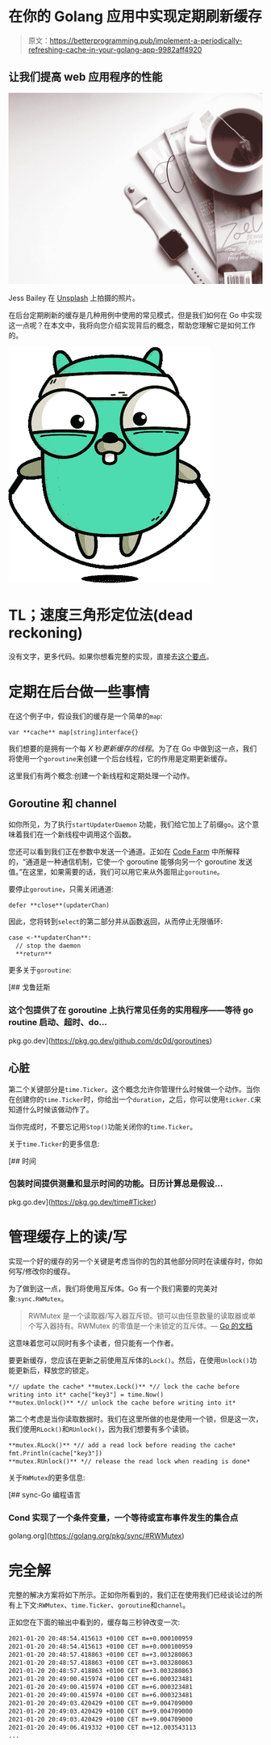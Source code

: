 # 在你的 Golang 应用中实现定期刷新缓存

> 原文：<https://betterprogramming.pub/implement-a-periodically-refreshing-cache-in-your-golang-app-9982aff4920>

## 让我们提高 web 应用程序的性能

![](img/131ae7a3995ed05aa5d42e38c17c9833.png)

Jess Bailey 在 [Unsplash](https://unsplash.com?utm_source=medium&utm_medium=referral) 上拍摄的照片。

在后台定期刷新的缓存是几种用例中使用的常见模式，但是我们如何在 Go 中实现这一点呢？在本文中，我将向您介绍实现背后的概念，帮助您理解它是如何工作的。

![](img/2dccb6eeb7dfecf6fb532500af8abba2.png)

# TL；速度三角形定位法(dead reckoning)

没有文字，更多代码。如果你想看完整的实现，直接去[这个要点](https://gist.github.com/thomaspoignant/f2c901911e81f3109fe64ad840b5d393)。

# 定期在后台做一些事情

在这个例子中，假设我们的缓存是一个简单的`map`:

```
var **cache** map[string]interface{}
```

我们想要的是拥有一个每 *X* 秒*更新缓存的线程*。为了在 Go 中做到这一点，我们将使用一个`goroutine`来创建一个后台线程，它的作用是定期更新缓存。

这里我们有两个概念:创建一个新线程和定期处理一个动作。

## Goroutine 和 channel

如你所见，为了执行`startUpdaterDaemon` 功能，我们给它加上了前缀`go`。这个意味着我们在一个新线程中调用这个函数。

您还可以看到我们正在参数中发送一个通道。正如在 [Code Farm](https://codefarm.me/2017/06/11/goroutines-and-channels-in-go-lanugage/) 中所解释的，“通道是一种通信机制，它使一个 goroutine 能够向另一个 goroutine 发送值。”在这里，如果需要的话，我们可以用它来从外面阻止`goroutine`。

要停止`goroutine`，只需关闭通道:

```
defer **close**(updaterChan)
```

因此，您将转到`select`的第二部分并从函数返回，从而停止无限循环:

```
case <-**updaterChan**:
  // stop the daemon
  **return**
```

更多关于`goroutine`:

[](https://pkg.go.dev/github.com/dc0d/goroutines) [## 戈鲁廷斯

### 这个包提供了在 goroutine 上执行常见任务的实用程序——等待 go routine 启动、超时、do…

pkg.go.dev](https://pkg.go.dev/github.com/dc0d/goroutines) 

## 心脏

第二个关键部分是`time.Ticker`。这个概念允许你管理什么时候做一个动作。当你在创建你的`time.Ticker`时，你给出一个`duration`，之后，你可以使用`ticker.C`来知道什么时候该做动作了。

当你完成时，不要忘记用`Stop()`功能关闭你的`time.Ticker`。

关于`time.Ticker`的更多信息:

[](https://pkg.go.dev/time#Ticker) [## 时间

### 包装时间提供测量和显示时间的功能。日历计算总是假设…

pkg.go.dev](https://pkg.go.dev/time#Ticker) 

# 管理缓存上的读/写

实现一个好的缓存的另一个关键是考虑当你的包的其他部分同时在读缓存时，你如何写/修改你的缓存。

为了做到这一点，我们将使用互斥体。Go 有一个我们需要的完美对象:`sync.RWMutex`。

> RWMutex 是一个读取器/写入器互斥锁。锁可以由任意数量的读取器或单个写入器持有。RWMutex 的零值是一个未锁定的互斥体。— [Go 的文档](https://golang.org/pkg/sync/)

这意味着您可以同时有多个读者，但只能有一个作者。

要更新缓存，您应该在更新之前使用互斥体的`Lock()`。然后，在使用`Unlock()`功能更新后，释放您的锁定。

```
*// update the cache* **mutex.Lock()** *// lock the cache before writing into it* cache["key3"] = time.Now()
**mutex.Unlock()** *// unlock the cache before writing into it*
```

第二个考虑是当你读取数据时。我们在这里所做的也是使用一个锁，但是这一次，我们使用`RLock()`和`RUnlock()`，因为我们想要有多个读锁。

```
**mutex.RLock()** *// add a read lock before reading the cache* fmt.Println(cache["key3"])
**mutex.RUnlock()** *// release the read lock when reading is done*
```

关于`RWMutex`的更多信息:

[](https://golang.org/pkg/sync/#RWMutex) [## sync-Go 编程语言

### Cond 实现了一个条件变量，一个等待或宣布事件发生的集合点

golang.org](https://golang.org/pkg/sync/#RWMutex) 

# 完全解

完整的解决方案将如下所示。正如你所看到的，我们正在使用我们已经谈论过的所有上下文:`RWMutex`、`time.Ticker`、`goroutine`和`channel`。

正如您在下面的输出中看到的，缓存每三秒钟改变一次:

```
2021-01-20 20:48:54.415613 +0100 CET m=+0.000100959
2021-01-20 20:48:54.415613 +0100 CET m=+0.000100959
2021-01-20 20:48:57.418863 +0100 CET m=+3.003280863
2021-01-20 20:48:57.418863 +0100 CET m=+3.003280863
2021-01-20 20:48:57.418863 +0100 CET m=+3.003280863
2021-01-20 20:49:00.415974 +0100 CET m=+6.000323481
2021-01-20 20:49:00.415974 +0100 CET m=+6.000323481
2021-01-20 20:49:00.415974 +0100 CET m=+6.000323481
2021-01-20 20:49:03.420429 +0100 CET m=+9.004709000
2021-01-20 20:49:03.420429 +0100 CET m=+9.004709000
2021-01-20 20:49:03.420429 +0100 CET m=+9.004709000
2021-01-20 20:49:06.419332 +0100 CET m=+12.003543113
...
```